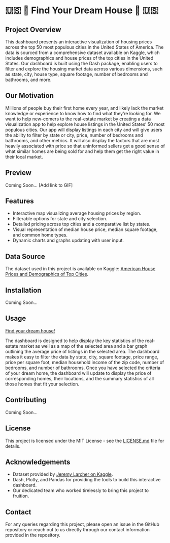 # :us: :house_with_garden: Find Your Dream House  :house_with_garden: :us:

## Project Overview

This dashboard presents an interactive visualization of housing prices across the top 50 most populous cities in the United States of America. The data is sourced from a comprehensive dataset available on Kaggle, which includes demographics and house prices of the top cities in the United States. Our dashboard is built using the Dash package, enabling users to filter and explore the housing market data across various dimensions, such as state, city, house type, square footage, number of bedrooms and bathrooms, and more.

## Our Motivation

Millions of people buy their first home every year, and likely lack the market knowledge or experience to know how to find what they’re looking for. We want to help new-comers to the real-estate market by creating a data visualization app to help explore house listings in the United States’ 50 most populous cities. Our app will display listings in each city and will give users the ability to filter by state or city, price, number of bedrooms and bathrooms, and other metrics. It will also display the factors that are most heavily associated with price so that uninformed sellers get a good sense of what similar homes are being sold for and help them get the right value in their local market.

## Preview

Coming Soon... [Add link to GIF]

## Features

- Interactive map visualizing average housing prices by region.
- Filterable options for state and city selection.
- Detailed pricing across top cities and a comparative list by states.
- Visual representation of median house price, median square footage, and common home types.
- Dynamic charts and graphs updating with user input.

## Data Source

The dataset used in this project is available on Kaggle: [American House Prices and Demographics of Top Cities](https://www.kaggle.com/datasets/jeremylarcher/american-house-prices-and-demographics-of-top-cities).

## Installation

Coming Soon...

## Usage

[Find your dream house!](dsci-532-2024-15-dreamhouse-odas.onrender.com/)

The dashboard is designed to help display the key statistics of the real-estate market as well as a map of the selected area and a bar graph outlining the average price of listings in the selected area. The dashboard makes it easy to filter the data by state, city, square footage, price range, price per square foot, median household income of the zip code, number of bedrooms, and number of bathrooms. Once you have selected the criteria of your dream home, the dashboard will update to display the price of corresponding homes, their locations, and the summary statistics of all those homes that fit your selection.

## Contributing

Coming Soon...

## License

This project is licensed under the MIT License - see the [LICENSE.md](LICENSE) file for details.

## Acknowledgements

- Dataset provided by [Jeremy Larcher on Kaggle](https://www.kaggle.com/jeremylarcher).
- Dash, Plotly, and Pandas for providing the tools to build this interactive dashboard.
- Our dedicated team who worked tirelessly to bring this project to fruition.

## Contact

For any queries regarding this project, please open an issue in the GitHub repository or reach out to us directly through our contact information provided in the repository.



